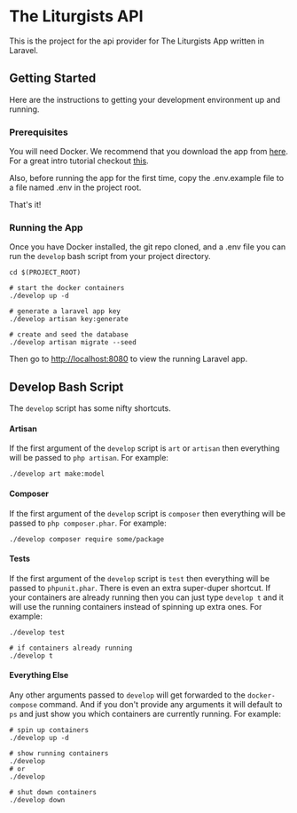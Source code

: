 # The Liturgists API

This is the project for the api provider for The Liturgists App written in Laravel.

## Getting Started

Here are the instructions to getting your development environment up and running.

### Prerequisites

You will need Docker. We recommend that you download the app from [here](https://www.docker.com/community-edition). For a great intro tutorial checkout [this](https://docker-curriculum.com).

Also, before running the app for the first time, copy the .env.example file to a file named .env in the project root.

That's it!

### Running the App

Once you have Docker installed, the git repo cloned, and a .env file you can run the `develop` bash script from your project directory.

```
cd $(PROJECT_ROOT)

# start the docker containers
./develop up -d

# generate a laravel app key
./develop artisan key:generate

# create and seed the database
./develop artisan migrate --seed
```

Then go to [http://localhost:8080](http://localhost:8080) to view the running Laravel app.

## Develop Bash Script

The `develop` script has some nifty shortcuts.

#### Artisan

If the first argument of the `develop` script is `art` or `artisan` then everything will be passed to `php artisan`. For example:

```
./develop art make:model

```

#### Composer

If the first argument of the `develop` script is `composer` then everything will be passed to `php composer.phar`. For example:

```
./develop composer require some/package

```

#### Tests

If the first argument of the `develop` script is `test` then everything will be passed to `phpunit.phar`. There is even an extra super-duper shortcut. If your containers are already running then you can just type `develop t` and it will use the running containers instead of spinning up extra ones. For example:

```
./develop test

# if containers already running
./develop t
```

#### Everything Else

Any other arguments passed to `develop` will get forwarded to the `docker-compose` command. And if you don't provide any arguments it will default to `ps` and just show you which containers are currently running. For example:

```
# spin up containers
./develop up -d

# show running containers
./develop
# or
./develop

# shut down containers
./develop down
```
